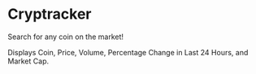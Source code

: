 # Cryptracker

Search for any coin on the market!

Displays Coin, Price, Volume, Percentage Change in Last 24 Hours, and Market Cap.
